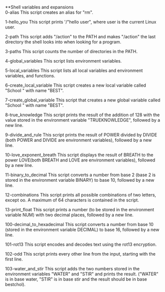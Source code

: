 **Shell variables and expansions<br>
0-alias
This script creates an alias for "rm".

1-hello_you
This script prints '/"hello user", where user is the current Linux user.

2-path
This script adds "/action" to the PATH and makes "/action" the last directory the shell looks into when looking for a program.

3-paths
This script counts the number of directories in the PATH.

4-global_variables
This script lists environment variables.

5-local_variables
This script lists all local variables and environment variables, and functions.

6-create_local_variable
This script creates a new local variable called "School " with name "BEST".

7-create_global_variable
This script that creates a new global variable called "School " with name "BEST".

8-true_knowledge
This script prints the result of the addition of 128 with the value stored in the environment variable "TRUEKNOWLEDGE", followed by a new line.

9-divide_and_rule
This script prints the result of POWER divided by DIVIDE (both POWER and DIVIDE are environment variables), followed by a new line.

10-love_exponent_breath
This script displays the result of BREATH to the power LOVE(both BREATH and LOVE are environment variables), followed by a new line.

11-binary_to_decimal
This script converts a number from base 2 (base 2 is stored in the environment variable BINARY) to base 10, followed by a new line.

12-combinations
This script prints all possible combinations of two letters, except oo. A maximum of 64 characters is contained in the script.

13-print_float
This script prints a number (to be stored in the environment variable NUM) with two decimal places, followed by a new line.

100-decimal_to_hexadecimal
This script converts a number from base 10 (stored in the environment variable DECIMAL) to base 16, followed by a new line.

101-rot13
This script encodes and decodes text using the rot13 encryption.

102-odd
This script prints every other line from the input, starting with the first line.

103-water_and_stir
This script adds the two numbers stored in the environment variables "WATER" and "STIR" and prints the result. ("WATER" is in base water,
"STIR" is in base stir and the result should be in base bestchol).
